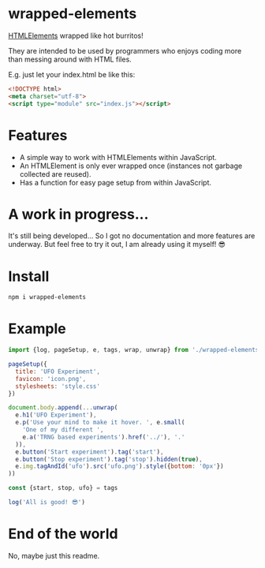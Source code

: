 
# wrapped-elements

[HTMLElements](https://developer.mozilla.org/docs/Web/API/HTMLElement) wrapped like hot burritos!

They are intended to be used by programmers who enjoys coding more than messing around with HTML files.

E.g. just let your index.html be like this:
```html
<!DOCTYPE html>
<meta charset="utf-8">
<script type="module" src="index.js"></script>
```

# Features
  * A simple way to work with HTMLElements within JavaScript.
  * An HTMLElement is only ever wrapped once (instances not garbage collected are reused).
  * Has a function for easy page setup from within JavaScript.

# A work in progress...

It's still being developed... So I got no documentation and more features are underway. But feel free to try it out, I am already using it myself! 😎

# Install

```bash
npm i wrapped-elements
```

# Example

```js
import {log, pageSetup, e, tags, wrap, unwrap} from './wrapped-elements.js'

pageSetup({
  title: 'UFO Experiment',
  favicon: 'icon.png',
  stylesheets: 'style.css'
})

document.body.append(...unwrap(
  e.h1('UFO Experiment'),
  e.p('Use your mind to make it hover. ', e.small(
    'One of my different ',
    e.a('TRNG based experiments').href('../'), '.'
  )),
  e.button('Start experiment').tag('start'),
  e.button('Stop experiment').tag('stop').hidden(true),
  e.img.tagAndId('ufo').src('ufo.png').style({bottom: '0px'})
))

const {start, stop, ufo} = tags

log('All is good! 😎')
```

# End of the world

No, maybe just this readme.
